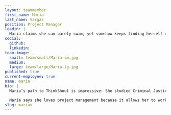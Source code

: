 ```yaml
---
layout: teammember
first_name: Maria
last_name: Vargas
position: Project Manager
leadin: |
  Maria claims she can barely swim, yet somehow keeps finding herself on water adventures. It’s that desire to taking on challenging situations and handling them with grace that makes her a great project manager!
social:
  github:
  linkedin:
team-image:
  small: team/small/Maria-sm.jpg
  medium:
  large: team/large/Maria-lg.jpg
published: true
current-employee: true
name: maria
bio: |
  Maria’s path to ThinkShout is impressive: She studied Criminal Justice and Spanish as an undergrad at Western Oregon University, then went on to grad school at the University of Southern California to study Social Entrepreneurship. Her learning didn’t end there -- she did extensive service-learning in Panama, Honduras, Nicaragua; worked in youth development and leadership programming -- specifically targeting at-risk youth increasing academic success and building bridges between schools, communities, and families. She’s also worked with women empowerment programming focused on building safe and motivating spaces for women of color.

  Maria says she loves project management because it allows her to work with many people, challenges her, and allows her to constantly see results. Her experiences, as‌ ‌well‌ ‌as‌ ‌her‌ ‌innate‌ ‌desire‌ ‌to‌ ‌explore‌ ‌and‌ ‌take‌ ‌on‌ ‌new‌ ‌challenges‌ ‌(and‌ ‌view‌ ‌them‌ ‌as‌ ‌adventures), will definitely serve her well on our project management team!
slug: mariav
---
```

